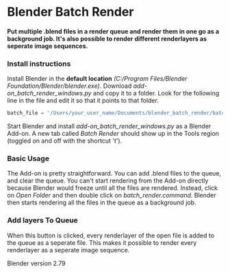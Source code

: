 # Blender Batch Render 

#### Put multiple .blend files in a render queue and render them in one go as a background job. It's also possible to render different renderlayers as seperate image sequences.

### Install instructions

Install Blender in the **default location** *(C:/Program Files/Blender Foundation/Blender/blender.exe)*. Download *add-on_batch_render_windows.py* and copy it to a folder. Look for the following line in the file  and edit it so that it points to that folder.
```python
batch_file = '/Users/your_user_name/Documents/blender_batch_render/batch_render.command'
```
Start Blender and install *add-on_batch_render_windows.py* as a Blender Add-on. A new tab called *Batch Render* should show up in the Tools region (toggled on and off with the shortcut 't'). 

### Basic Usage

The Add-on is pretty straightforward. You can add .blend files to the queue, and clear the queue. You can't start rendering from the Add-on directly because Blender would freeze until all the files are rendered. Instead, click on *Open Folder* and then double click on *batch_render.command*. Blender then starts rendering all the files in the queue as a background job.  

### Add layers To Queue

When this button is clicked, every renderlayer of the open file is added to the queue as a seperate file. This makes it possible to render every renderlayer as a seperate image sequence.


Blender version 2.79
